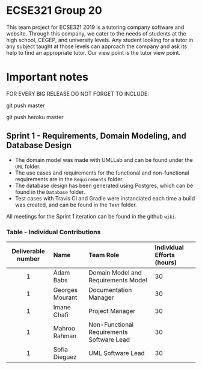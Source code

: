 # ECSE321 Group 20

This team project for ECSE321 2019 is a tutoring company software and website. Through this company, we cater to the needs of students at the high school, CÉGEP, and university levels. Any student looking for a tutor in any subject taught at those levels can approach the company and ask its help to find an appropriate tutor. Our view point is the tutor view point. 

# Important notes
FOR EVERY BIG RELEASE DO NOT FORGET TO INCLUDE: 

git push master

git push heroku master

## Sprint 1 - Requirements, Domain Modeling, and Database Design
  - The domain model was made with UMLLab and can be found under the `UML` folder.
  - The use cases and requirements for the functional and non-functional requirements are in the `Requirements` folder. 
  - The database design has been generated using Postgres, which can be found in the `Database` folder.
  - Test cases with Travis CI and Gradle were instanciated each time a build was created, and can be found in the `Test` folder.
 
 All meetings for the Sprint 1 iteration can be found in the github `wiki`.
  
  ### Table - Individual Contributions

|Deliverable number|Name |Team Role| Individual Efforts (hours)|
|:------------:|:-----------|:------------|:-----------|
|1|Adam Babs|Domain Model and Requirements Model|30|
|1|Georges Mourant|Documentation Manager|30|
|1|Imane Chafi|Project Manager|30|
|1|Mahroo Rahman|Non-Functional Requirements Software Lead|30|
|1|Sofia Dieguez|UML Software Lead|30|

